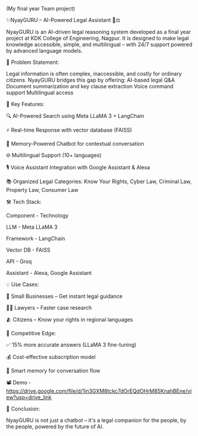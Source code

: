 (My final year Team project)

✨NyayGURU – AI-Powered Legal Assistant 🧠⚖️

NyayGURU is an AI-driven legal reasoning system developed as a final year project at KDK College of Engineering, Nagpur. It is designed to make legal knowledge accessible, simple, and multilingual – with 24/7 support powered by advanced language models.


🧩 Problem Statement:

Legal information is often complex, inaccessible, and costly for ordinary citizens. NyayGURU bridges this gap by offering:
AI-based legal Q&A
Document summarization and key clause extraction
Voice command support
Multilingual access


🚀 Key Features:

🔍 AI-Powered Search using Meta LLaMA 3 + LangChain

⚡ Real-time Response with vector database (FAISS)

🧠 Memory-Powered Chatbot for contextual conversation

🌐 Multilingual Support (10+ languages)

🎙️ Voice Assistant Integration with Google Assistant & Alexa

📚 Organized Legal Categories: Know Your Rights, Cyber Law, Criminal Law, Property Law, Consumer Law


🛠️ Tech Stack:

Component         -        Technology

LLM	              -        Meta LLaMA 3

Framework         -      	 LangChain

Vector DB	        -        FAISS

API	              -        Groq

Assistant	        -        Alexa, Google Assistant


💡 Use Cases:

🧾 Small Businesses – Get instant legal guidance

👩‍⚖️ Lawyers – Faster case research

🫂 Citizens – Know your rights in regional languages


🌟 Competitive Edge:

✅ 15% more accurate answers (LLaMA 3 fine-tuning)

💰 Cost-effective subscription model

🧠 Smart memory for conversation flow


📽️ Demo -
https://drive.google.com/file/d/1in3GXM8tckc7dOrEQdOHrM85KnahBEne/view?usp=drive_link


🏁 Conclusion:

NyayGURU is not just a chatbot – it's a legal companion for the people, by the people, powered by the future of AI.

